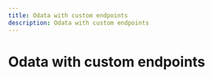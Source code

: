 ```yaml
---
title: Odata with custom endpoints
description: Odata with custom endpoints
---
```


# Odata with custom endpoints
